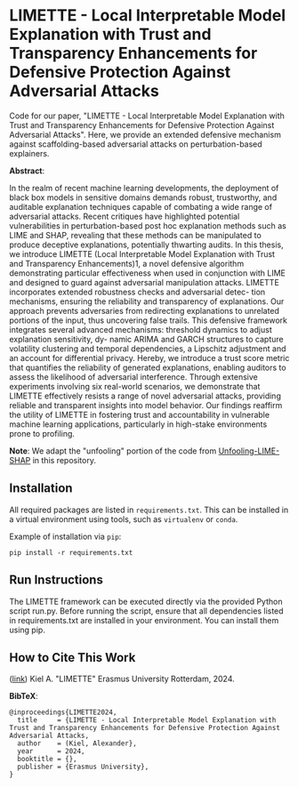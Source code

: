 # LIMETTE - Local Interpretable Model Explanation with Trust and Transparency Enhancements for Defensive Protection Against Adversarial Attacks

Code for our paper, "LIMETTE - Local Interpretable Model Explanation with Trust and Transparency Enhancements for Defensive Protection Against Adversarial Attacks". Here, we 
provide an extended defensive mechanism against scaffolding-based adversarial attacks on
perturbation-based explainers. 

**Abstract**:

In the realm of recent machine learning developments, the deployment of black box models in sensitive
domains demands robust, trustworthy, and auditable explanation techniques capable of combating a wide
range of adversarial attacks. Recent critiques have highlighted potential vulnerabilities in perturbation-based
post hoc explanation methods such as LIME and SHAP, revealing that these methods can be manipulated to
produce deceptive explanations, potentially thwarting audits. In this thesis, we introduce LIMETTE (Local
Interpretable Model Explanation with Trust and Transparency Enhancements)1, a novel defensive algorithm
demonstrating particular effectiveness when used in conjunction with LIME and designed to guard against
adversarial manipulation attacks. LIMETTE incorporates extended robustness checks and adversarial detec-
tion mechanisms, ensuring the reliability and transparency of explanations. Our approach prevents adversaries
from redirecting explanations to unrelated portions of the input, thus uncovering false trails. This defensive
framework integrates several advanced mechanisms: threshold dynamics to adjust explanation sensitivity, dy-
namic ARIMA and GARCH structures to capture volatility clustering and temporal dependencies, a Lipschitz
adjustment and an account for differential privacy. Hereby, we introduce a trust score metric that quantifies
the reliability of generated explanations, enabling auditors to assess the likelihood of adversarial interference.
Through extensive experiments involving six real-world scenarios, we demonstrate that LIMETTE effectively
resists a range of novel adversarial attacks, providing reliable and transparent insights into model behavior.
Our findings reaffirm the utility of LIMETTE in fostering trust and accountability in vulnerable machine
learning applications, particularly in high-stake environments prone to profiling.

**Note**: We adapt the "unfooling" portion of the code from [Unfooling-LIME-SHAP](https://github.com/craymichael/unfooling)
in this repository.

## Installation
All required packages are listed in `requirements.txt`. This can be installed
in a virtual environment using tools, such as `virtualenv` or `conda`.

Example of installation via `pip`:

```shell
pip install -r requirements.txt
```

## Run Instructions
The LIMETTE framework can be executed directly via the provided Python script run.py. Before running the script, ensure that all dependencies listed in requirements.txt are installed in your environment. You can install them using pip.



## How to Cite This Work

([link](https://arxiv.org/))
Kiel A. "LIMETTE"
Erasmus University Rotterdam, 2024.

**BibTeX**:

```text
@inproceedings{LIMETTE2024,
  title     = {LIMETTE - Local Interpretable Model Explanation with Trust and Transparency Enhancements for Defensive Protection Against Adversarial Attacks,
  author    = (Kiel, Alexander},
  year      = 2024,
  booktitle = {},
  publisher = {Erasmus University},
}
```
